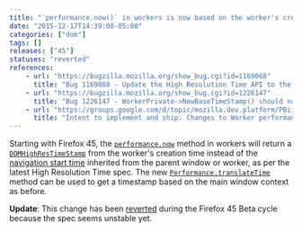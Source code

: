 ```yaml
---
title: "`performance.now()` in workers is now based on the worker's creation time"
date: "2015-12-17T14:39:00-05:00"
categories: ["dom"]
tags: []
releases: ["45"]
statuses: "reverted"
references:
    - url: "https://bugzilla.mozilla.org/show_bug.cgi?id=1169068"
      title: "Bug 1169068 - Update the High Resolution Time API to the latest version of the spec"
    - url: "https://bugzilla.mozilla.org/show_bug.cgi?id=1226147"
      title: "Bug 1226147 - WorkerPrivate->NowBaseTimeStamp() should not return the parent->GetPerformance()->Now() in dedicated Workers."
    - url: "https://groups.google.com/d/topic/mozilla.dev.platform/PBiil3ItyeY/discussion"
      title: "Intent to implement and ship: Changes to Worker performance.now() zero time"
---
```

Starting with Firefox 45, the [`performance.now`](https://developer.mozilla.org/docs/Web/API/Performance/now) method in workers will return a [`DOMHighResTimeStamp`](https://developer.mozilla.org/docs/Web/API/DOMHighResTimeStamp) from the worker's creation time instead of the [navigation start time](https://developer.mozilla.org/docs/Web/API/PerformanceTiming/navigationStart) inherited from the parent window or worker, as per the latest High Resolution Time spec. The new [`Performance.translateTime`](https://w3c.github.io/hr-time/#dom-performance-translatetime) method can be used to get a timestamp based on the main window context as before.

**Update**: This change has been [reverted](https://bugzilla.mozilla.org/show_bug.cgi?id=1243881) during the Firefox 45 Beta cycle because the spec seems unstable yet.
